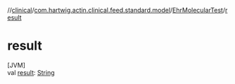 //[clinical](../../../index.md)/[com.hartwig.actin.clinical.feed.standard.model](../index.md)/[EhrMolecularTest](index.md)/[result](result.md)

# result

[JVM]\
val [result](result.md): [String](https://kotlinlang.org/api/latest/jvm/stdlib/kotlin/-string/index.html)
